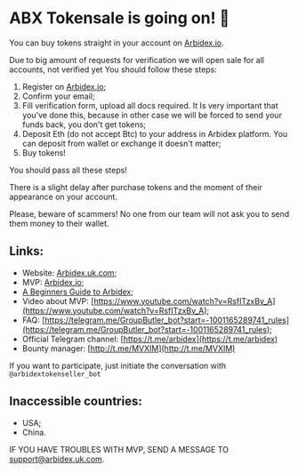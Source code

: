 # ABX Tokensale is going on! :rocket:
You can buy tokens straight in your account on [Arbidex.io](http://arbidex.io).
 
Due to big amount of requests for verification we will open sale for all accounts, not verified yet
You should follow these steps:

1. Register on [Arbidex.io](http://arbidex.io);
1. Confirm your email;
1. Fill verification form, upload all docs required. It Is very important that you've done this, because in other case we will be forced to send your funds back, you don't get tokens;
1. Deposit Eth (do not accept Btc) to your address in Arbidex platform. You can deposit from wallet or exchange it doesn't matter;
1. Buy tokens! 

You should pass all these steps!

There is a slight delay after purchase tokens and the moment of their appearance on your account. 

Please, beware of scammers! No one from our team will not ask you to send them money to their wallet.

## Links:

* Website: [Arbidex.uk.com](http://arbidex.uk.com);
* MVP: [Arbidex.io](http://arbidex.io);
* [A Beginners Guide to Arbidex](https://medium.com/@arbidexpromo/a-beginners-guide-to-arbidex-e0e1f2f537d3);
* Video about MVP: [https://www.youtube.com/watch?v=RsfITzxBv_A](https://www.youtube.com/watch?v=RsfITzxBv_A);
* FAQ: [https://telegram.me/GroupButler_bot?start=-1001165289741_rules](https://telegram.me/GroupButler_bot?start=-1001165289741_rules);
* Official Telegram channel: [https://t.me/arbidex](https://t.me/arbidex)
* Bounty manager: [http://t.me/MVXIM](http://t.me/MVXIM)

If you want to participate, just initiate the conversation with `@arbidextokenseller_bot`

## Inaccessible countries:
* USA;
* China. 

IF YOU HAVE TROUBLES WITH MVP, SEND A MESSAGE TO [support@arbidex.uk.com](mailto://support@arbidex.uk.com). 

